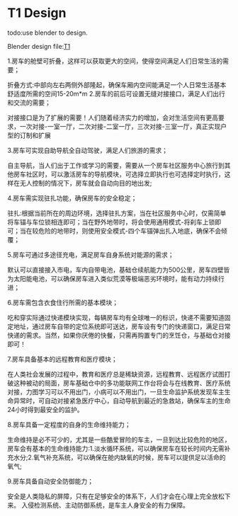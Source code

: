 # T1 Design

todo:use blender to design.

Blender design file:[T1](design/t1.blend)

1.房车的舱壁可折叠，这样可以获取更大的空间，使得空间满足人们日常生活的需要；

折叠方式:中部向左右两侧外部隆起，确保车厢内空间能满足一个人日常生活基本舒适度所需的空间15-20m*m
2.房车的前后可设置无缝对接接口，满足人们出行和交流的需要；

对接接口是为了扩展的需要！人们随着经济实力的增加，会对生活空间有更高要求，一次对接-一室一厅，二次对接-二室一厅，三次对接-三室一厅，真正实现户型的订制和扩展

3.房车可实现自助导航全自动驾驶，满足人们旅游的需求；

自主导航，当人们出于工作或学习的需要，需要从一个房车社区服务中心旅行到其他房车社区时，可以激活房车的导航模块，可选择立即执行也可选择定时执行，这样在无人控制的情况下，房车就会自动向目的地出发;

4.房车需实现驻扎功能，确保房车的安全稳定；

驻扎:根据当前所在的周边环境，选择驻扎方案，当在社区服务中心时，仅需简单将车锚与车位锁相连即可；当在野外地带时，将会使用通用模式-将刹车上锁即可；当在较危险的地带时，则使用安全模式-四个车锚弹出扎入地底，确保不会倾覆；

5.房车可通过多途径充电，满足房车自身系统对能源的需求；

默认可以直接接入市电，车内自带电池，基础仓续航能力为500公里，房车四壁皆为太阳能电池，可以确保房车进入类似荒漠等极端恶劣环境时，能有动力持续行进；

6.房车需包含衣食住行所需的基本模块；

吃和穿实际通过快递模块实现，每辆房车均有全球唯一的标识，快递不需要知道固定地址，通过房车自带的定位系统即可送达，房车设有专门的快递窗口，满足日常快递的需求。当然，如果你厌倦的快餐，只需再购置专门的烹饪仓，与基础仓对接即可！

7.房车具备基本的远程教育和医疗模块；

在人类社会发展的过程中，教育和医疗总是稀缺资源，远程教育、远程医疗试图打破这种被动的局面，房车基础仓中的多功能联网工作台将会与在线教育、医疗系统对接，力图学习可以不用出门，小病可以不用出门，一旦生命监护系统发现车主生命异常时，可自动对接紧急医疗中心，自动导航到最近的急救站，确保车主的生命24小时得到最安全的监护。

8.房车具备一定程度的自身的生命维持能力；

生命维持是必不可少的，尤其是一些酷爱冒险的车主，一旦到达比较危险的地区，房车会有基本的生命维持能力:1.淡水循环系统，可以确保房车在较长时间内无需补充水分;2.氧气补充系统，可以确保在舱内缺氧的时候，房车可以提供足以活命的氧气;

9.房车具备自动安全防御能力；

安全是人类隐私的屏障，只有在足够安全的体系下，人们才会在心理上完全放松下来。
入侵检测系统、主动防御系统，是车主人身安全的有力保障。
